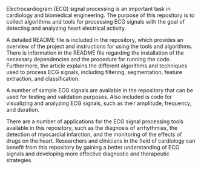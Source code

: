 Electrocardiogram (ECG) signal processing is an important task in cardiology and biomedical engineering. The purpose of this repository is to collect algorithms and tools for processing ECG signals with the goal of detecting and analyzing heart electrical activity.

A detailed README file is included in the repository, which provides an overview of the project and instructions for using the tools and algorithms. There is information in the README file regarding the installation of the necessary dependencies and the procedure for running the code. Furthermore, the article explains the different algorithms and techniques used to process ECG signals, including filtering, segmentation, feature extraction, and classification.

A number of sample ECG signals are available in the repository that can be used for testing and validation purposes. Also included is code for visualizing and analyzing ECG signals, such as their amplitude, frequency, and duration.

There are a number of applications for the ECG signal processing tools available in this repository, such as the diagnosis of arrhythmias, the detection of myocardial infarction, and the monitoring of the effects of drugs on the heart. Researchers and clinicians in the field of cardiology can benefit from this repository by gaining a better understanding of ECG signals and developing more effective diagnostic and therapeutic strategies.
